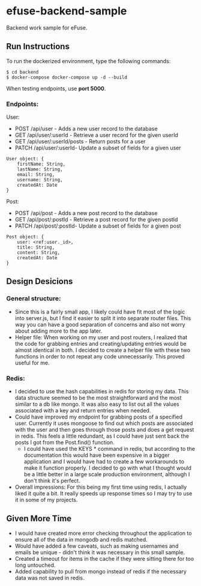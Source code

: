 # efuse-backend-sample
Backend work sample for eFuse.

Run Instructions
------------
To run the dockerized environment, type the following commands:
```
$ cd backend
$ docker-compose docker-compose up -d --build
```
When testing endpoints, use <b>port 5000</b>.

### Endpoints:
User:
* POST /api/user - Adds a new user record to the database
* GET /api/user/:userId - Retrieve a user record for the given userId
* GET /api/user/:userId/posts - Return posts for a user
* PATCH /api/user/:userId- Update a subset of fields for a given user

```
User object: { 
	firstName: String,
	lastName: String,
	email: String,
	username: String,
	createdAt: Date
}
```

Post:
* POST /api/post - Adds a new post record to the database
* GET /api/post/:postId - Retrieve a post record for the given postId
* PATCH /api/post/:postId- Update a subset of fields for a given post

```
Post object: {
	user: <ref:user._id>,
	title: String,
	content: String,
	createdAt: Date
}
```

Design Desicions
------------
### General structure:
* Since this is a fairly small app, I likely could have fit most of the logic into server.js, but I find it easier to split it into separate router files. This way you can have a good separation of concerns and also not worry about adding more to the app later.
* Helper file: When working on my user and post routers, I realized that the code for grabbing entries and creating/updating entries would be almost identical in both. I decided to create a helper file with these two functions in order to not repeat any code unnecessarily. This proved useful for me.

### Redis:
* I decided to use the hash capabilities in redis for storing my data. This data structure seemed to be the most straightforward and the most similar to a db like mongo. It was also easy to list out all the values associated with a key and return entries when needed.
* Could have improved my endpoint for grabbing posts of a specified user. Currently it uses mongoose to find out which posts are associated with the user and then goes through those posts and does a get request in redis. This feels a little redundant, as I could have just sent back the posts I got from the Post.find() function.
	* I could have used the KEYS * command in redis, but according to the documentation this would have been expensive in a bigger application and I would have had to create a few workarounds to make it function properly. I decided to go with what I thought would be a little better in a large scale production environment, although I don't think it's perfect.
* Overall impressions: For this being my first time using redis, I actually liked it quite a bit. It really speeds up response times so I may try to use it in some of my projects.

Given More Time
------------
* I would have created more error checking throughout the application to ensure all of the data in mongodb and redis matched.
* Would have added a few caveats, such as making usernames and emails be unique - didn't think it was necessary in this small sample.
* Created a timeout for items in the cache if they were sitting there for too long untouched.
* Added capability to pull from mongo instead of redis if the necessary data was not saved in redis.
